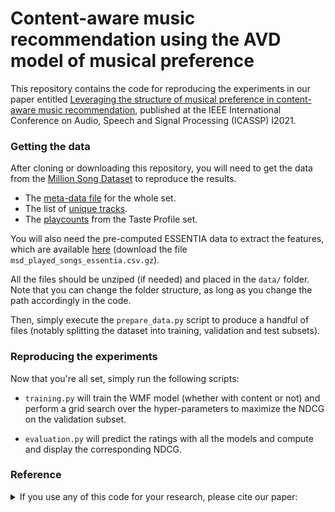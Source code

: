 #  Content-aware music recommendation using the AVD model of musical preference

This repository contains the code for reproducing the experiments in our paper entitled [Leveraging the structure of musical preference in content-aware music recommendation](https://arxiv.org/abs/2010.00392), published at the IEEE International Conference on Audio, Speech and Signal Processing (ICASSP) I2021.

### Getting the data

After cloning or downloading this repository, you will need to get the data from the [Million Song Dataset](http://millionsongdataset.com/) to reproduce the results.

* The [meta-data file](http://millionsongdataset.com/sites/default/files/AdditionalFiles/track_metadata.db) for the whole set.
* The list of [unique tracks](http://millionsongdataset.com/sites/default/files/AdditionalFiles/unique_tracks.txt).
* The [playcounts](http://millionsongdataset.com/sites/default/files/challenge/train_triplets.txt.zip) from the Taste Profile set.

You will also need the pre-computed ESSENTIA data to extract the features, which are available [here](https://zenodo.org/record/3860557#.X5BuHJ1fg5m) (download the file `msd_played_songs_essentia.csv.gz`).

All the files should be unziped (if needed) and placed in the `data/` folder.
Note that you can change the folder structure, as long as you change the path accordingly in the code.

Then, simply execute the `prepare_data.py` script to produce a handful of files (notably splitting the dataset into training, validation and test subsets).


### Reproducing the experiments

Now that you're all set, simply run the following scripts:

- `training.py` will train the WMF model (whether with content or not) and perform a grid search over the hyper-parameters to maximize the NDCG on the validation subset.

- `evaluation.py` will predict the ratings with all the models and compute and display the corresponding NDCG.

### Reference

<details><summary>If you use any of this code for your research, please cite our paper:</summary>
  
```latex
@inproceedings{Magron2021,  
  author={P. Magron and C. F{\'e}votte},  
  title={Leveraging the structure of musical preference in content-aware music recommendation},  
  booktitle={Proc. IEEE International Conference on Acoustics, Speech and Signal Processing (ICASSP)},  
  year={2021},
  month={June}
}
```

Also note that part of this code is taken from the  [content_wmf](https://github.com/dawenl/content_wmf) repository.
Please consider citing the corresponding paper:

  
```latex
@inproceedings{Liang2015,
    author = {Liang, D. and Zhan, M. and Ellis, D.},
    title = {Content-aware collaborative music recommendation using pre-trained neural networks},
    booktitle = {Proc. International Society for Music Information Retrieval Conference (ISMIR)},
    year = {2015},
    month = {October}
}
```

</p>
</details>
